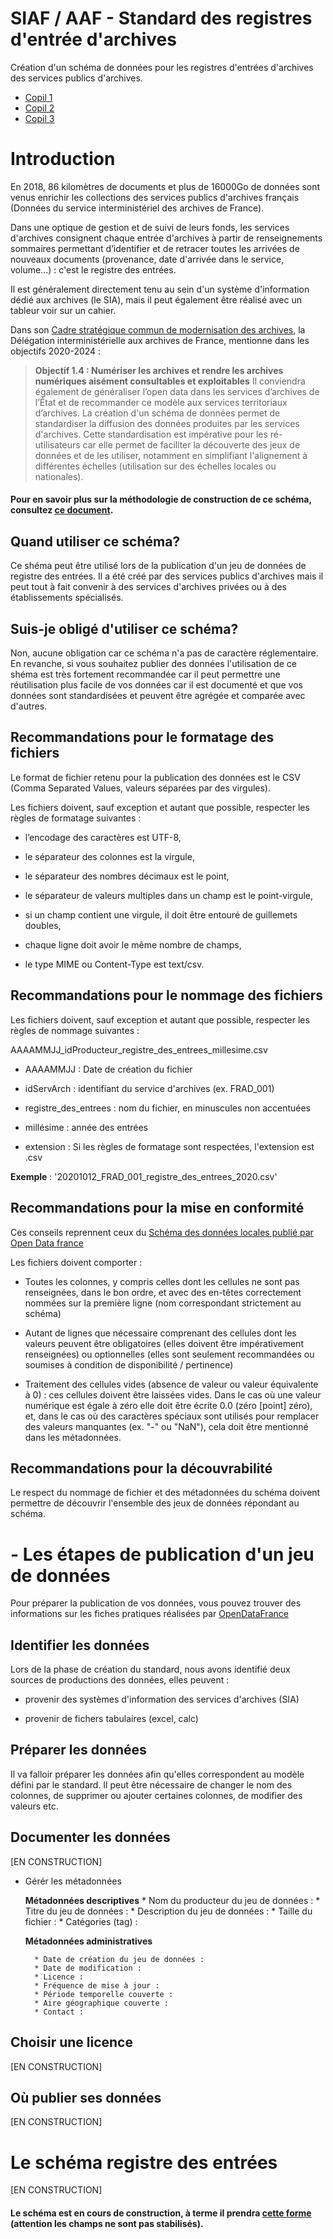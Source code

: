 # SIAF / AAF - Standard des registres d'entrée d'archives

Création d'un schéma de données pour les registres d'entrées d'archives des services publics d'archives. 

* [Copil 1](https://datactivist.coop/siaf/20200703_COPIL1/)
* [Copil 2](https://datactivist.coop/siaf/20200911_COPIL2/) 
* [Copil 3](https://datactivist.coop/siaf/20201105_COPIL3/)



# Introduction

En 2018, 86 kilomètres de documents et plus de 16000Go de données sont venus enrichir les collections des services publics d'archives français (Données du service interministériel des archives de France).

Dans une optique de gestion et de suivi de leurs fonds, les services d'archives consignent chaque entrée d'archives à partir de renseignements sommaires permettant d’identifier et de retracer toutes les arrivées de nouveaux documents (provenance, date d'arrivée dans le service, volume...) : c'est le registre des entrées.

Il est généralement directement tenu au sein d'un système d'information dédié aux archives (le SIA), mais il peut également être réalisé avec un tableur voir sur un cahier.

Dans son [Cadre stratégique commun de modernisation des archives](https://www.gouvernement.fr/cadre-strategique-commun-de-modernisation-des-archives-3042), la Délégation interministérielle aux archives de France, mentionne dans les objectifs 2020-2024 :

> **Objectif 1.4 : Numériser les archives et rendre les archives numériques aisément consultables et exploitables** 
> Il conviendra également de généraliser l’open data dans les services d’archives de l’État et de recommander ce modèle aux services territoriaux d’archives.
La création d'un schéma de données permet de standardiser la diffusion des données produites par les services d'archives. Cette standardisation est impérative pour les ré-utilisateurs car elle permet de faciliter la découverte des jeux de données et de les utiliser, notamment en simplifiant l'alignement à différentes échelles (utilisation sur des échelles locales ou nationales).

#### Pour en savoir plus sur la méthodologie de construction de ce schéma, consultez [ce document](methodologie.md). 

## Quand utiliser ce schéma?

Ce shéma peut être utilisé lors de la publication d'un jeu de données de registre des entrées. Il a été créé par des services publics d'archives mais il peut tout à fait convenir à des services d'archives privées ou à des établissements spécialisés.

## Suis-je obligé d'utiliser ce schéma?

Non, aucune obligation car ce schéma n'a pas de caractère réglementaire. En revanche, si vous souhaitez publier des données l'utilisation de ce shéma est très fortement recommandée car il peut permettre une réutilisation plus facile de vos données car il est documenté et que vos données sont standardisées et peuvent être agrégée et comparée avec d'autres.


## Recommandations pour le formatage des fichiers

Le format de fichier retenu pour la publication des données est le CSV (Comma Separated Values, valeurs séparées par des virgules).

Les fichiers doivent, sauf exception et autant que possible, respecter les règles de formatage suivantes :

* l’encodage des caractères est UTF-8,

* le séparateur des colonnes est la virgule,

* le séparateur des nombres décimaux est le point,

* le séparateur de valeurs multiples dans un champ est le point-virgule,

* si un champ contient une virgule, il doit être entouré de guillemets doubles,

* chaque ligne doit avoir le même nombre de champs,

* le type MIME ou Content-Type est text/csv.

## Recommandations pour le nommage des fichiers

Les fichiers doivent, sauf exception et autant que possible, respecter les règles de nommage suivantes :

AAAAMMJJ_idProducteur_registre_des_entrees_millesime.csv

* AAAAMMJJ : Date de création du fichier

* idServArch : identifiant du service d'archives (ex. FRAD_001)

* registre_des_entrees : nom du fichier, en minuscules non accentuées
    
* millésime : année des entrées

* extension : Si les règles de formatage sont respectées, l'extension est .csv

**Exemple** : '20201012_FRAD_001_registre_des_entrees_2020.csv'

## Recommandations pour la mise en conformité

Ces conseils reprennent ceux du [Schéma des données locales publié par Open Data france](https://scdl.opendatafrance.net/docs/recommandations-relatives-aux-jeux-de-donnees.html)

Les fichiers doivent comporter :

   * Toutes les colonnes, y compris celles dont les cellules ne sont pas renseignées, dans le bon ordre, et avec des en-têtes correctement nommées sur la première ligne (nom correspondant strictement au schéma)

   * Autant de lignes que nécessaire comprenant des cellules dont les valeurs peuvent être obligatoires (elles doivent être impérativement renseignées) ou optionnelles (elles sont seulement recommandées ou soumises à condition de disponibilité / pertinence)
   
   * Traitement des cellules vides (absence de valeur ou valeur équivalente à 0) : ces cellules doivent être laissées vides. Dans le cas où une valeur numérique est égale à zéro elle doit être écrite 0.0 (zéro [point] zéro), et, dans le cas où des caractères spéciaux sont utilisés pour remplacer des valeurs manquantes (ex. "-" ou "NaN"), cela doit être mentionné dans les métadonnées.

## Recommandations pour la découvrabilité

Le respect du nommage de fichier et des métadonnées du schéma doivent permettre de découvrir l'ensemble des jeux de données répondant au schéma.

# - Les étapes de publication d'un jeu de données

Pour préparer la publication de vos données, vous pouvez trouver des informations sur les fiches pratiques réalisées par [OpenDataFrance](https://opendatafrance.gitbook.io/odl-ressources/fiches-pratiques/premiers-pas/preparer-les-donnees-pour-une-publication-en-open-data)

## Identifier les données
Lors de la phase de création du standard, nous avons identifié deux sources de productions des données, elles peuvent :

* provenir des systèmes d'information des services d'archives (SIA)

* provenir de fichers tabulaires (excel, calc)

## Préparer les données

Il va falloir préparer les données afin qu'elles correspondent au modèle défini par le standard. Il peut être nécessaire de changer le nom des colonnes, de supprimer ou ajouter certaines colonnes, de modifier des valeurs etc.

## Documenter les données

[EN CONSTRUCTION]

* Gérér les métadonnées


    **Métadonnées descriptives**
        * Nom du producteur du jeu de données :
        * Titre du jeu de données :
        * Description du jeu de données :
        * Taille du fichier :
        * Catégories (tag) :
            
    
    **Métadonnées administratives**
    
        * Date de création du jeu de données :
        * Date de modification :
        * Licence :
        * Fréquence de mise à jour :
        * Période temporelle couverte :
        * Aire géographique couverte :
        * Contact :
        

## Choisir une licence

[EN CONSTRUCTION]

## Où publier ses données

[EN CONSTRUCTION]

# Le schéma registre des entrées

[EN CONSTRUCTION]

#### Le schéma est en cours de construction, à terme il prendra [cette forme](standard.md) (attention les champs ne sont pas stabilisés).
